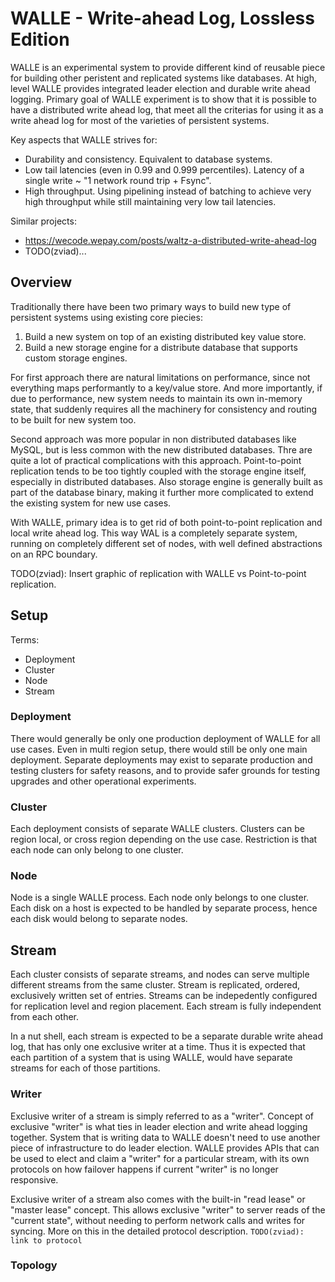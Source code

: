# WALLE - Write-ahead Log, Lossless Edition

WALLE is an experimental system to provide different kind of reusable piece for building other peristent and replicated
systems like databases. At high, level WALLE provides integrated leader election and durable write ahead logging. Primary
goal of WALLE experiment is to show that it is possible to have a distributed write ahead log, that meet all the criterias
for using it as a write ahead log for most of the varieties of persistent systems.

Key aspects that WALLE strives for:
- Durability and consistency. Equivalent to database systems.
- Low tail latencies (even in 0.99 and 0.999 percentiles). Latency of a single write ~ "1 network round trip + Fsync".
- High throughput. Using pipelining instead of batching to achieve very high throughput while still maintaining very
low tail latencies.

Similar projects:
- https://wecode.wepay.com/posts/waltz-a-distributed-write-ahead-log
- TODO(zviad)...

## Overview

Traditionally there have been two primary ways to build new type of persistent systems using existing core piecies:
1. Build a new system on top of an existing distributed key value store.
2. Build a new storage engine for a distribute database that supports custom storage engines.

For first approach there are natural limitations on performance, since not everything maps performantly to a
key/value store. And more importantly, if due to performance, new system needs to maintain its own in-memory state,
that suddenly requires all the machinery for consistency and routing to be built for new system too.

Second approach was more popular in non distributed databases like MySQL, but is less common with the new distributed
databases. Thre are quite a lot of practical complications with this approach. Point-to-point replication tends
to be too tightly coupled with the storage engine itself, especially in distributed databases. Also storage engine is
generally built as part of the database binary, making it further more complicated to extend the existing system
for new use cases.

With WALLE, primary idea is to get rid of both point-to-point replication and local write ahead log. This way WAL is
a completely separate system, running on completely different set of nodes, with well defined abstractions on an RPC
boundary.

TODO(zviad): Insert graphic of replication with WALLE vs Point-to-point replication.

## Setup

Terms:
- Deployment
- Cluster
- Node
- Stream

### Deployment

There would generally be only one production deployment of WALLE for all use cases. Even in multi
region setup, there would still be only one main deployment. Separate deployments may exist to separate production
and testing clusters for safety reasons, and to provide safer grounds for testing upgrades and other operational experiments.

### Cluster

Each deployment consists of separate WALLE clusters. Clusters can be region local, or cross region
depending on the use case. Restriction is that each node can only belong to one cluster.

### Node

Node is a single WALLE process. Each node only belongs to one cluster. Each disk on a host is expected to be
handled by separate process, hence each disk would belong to separate nodes.

## Stream

Each cluster consists of separate streams, and nodes can serve multiple different streams from the same cluster. Stream
is replicated, ordered, exclusively written set of entries. Streams can be indepedently configured for replication level
and region placement. Each stream is fully independent from each other.

In a nut shell, each stream is expected to be a separate durable write ahead log, that has only one exclusive writer
at a time. Thus it is expected that each partition of a system that is using WALLE, would have separate streams for
each of those partitions.

### Writer

Exclusive writer of a stream is simply referred to as a "writer". Concept of exclusive "writer" is what ties in leader
election and write ahead logging together. System that is writing data to WALLE doesn't need to use another piece
of infrastructure to do leader election. WALLE provides APIs that can be used to elect and claim a "writer"
for a particular stream, with its own protocols on how failover happens if current "writer" is no longer responsive.

Exclusive writer of a stream also comes with the built-in "read lease" or "master lease" concept. This allows
exclusive "writer" to server reads of the "current state", without needing to perform network calls and writes for
syncing. More on this in the detailed protocol description. `TODO(zviad): link to protocol`

### Topology


